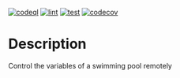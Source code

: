 [![codeql](https://github.com/davsuapas/swpoolcontroller/workflows/codeql/badge.svg)](https://github.com/davsuapas/swpoolcontroller/actions?query=workflow%3Acodeql)
[![lint](https://github.com/davsuapas/swpoolcontroller/workflows/lint/badge.svg)](https://github.com/davsuapas/swpoolcontroller/actions?query=workflow%3Alint)
[![test](https://github.com/davsuapas/swpoolcontroller/workflows/test/badge.svg)](https://github.com/davsuapas/swpoolcontroller/actions?query=workflow%3Atest)
[![codecov](https://codecov.io/github/davsuapas/swpoolcontroller/branch/main/graph/badge.svg?token=VG71O5HYBA)](https://codecov.io/github/davsuapas/swpoolcontroller)

# Description
Control the variables of a swimming pool remotely
